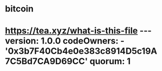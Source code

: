 # bitcoin
# https://tea.xyz/what-is-this-file --- version: 1.0.0 codeOwners:   - '0x3b7F40Cb4e0e383c8914D5c19A7C5Bd7CA9D69CC' quorum: 1
